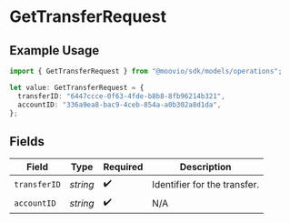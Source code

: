 # GetTransferRequest

## Example Usage

```typescript
import { GetTransferRequest } from "@moovio/sdk/models/operations";

let value: GetTransferRequest = {
  transferID: "6447ccce-0f63-4fde-b8b8-8fb96214b321",
  accountID: "336a9ea8-bac9-4ceb-854a-a0b302a8d1da",
};
```

## Fields

| Field                        | Type                         | Required                     | Description                  |
| ---------------------------- | ---------------------------- | ---------------------------- | ---------------------------- |
| `transferID`                 | *string*                     | :heavy_check_mark:           | Identifier for the transfer. |
| `accountID`                  | *string*                     | :heavy_check_mark:           | N/A                          |